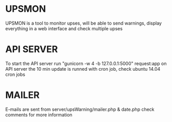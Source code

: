 # UPSMON
UPSMON is a tool to monitor upses, will be able to send warnings, display everything in a web interface and check multiple upses

# API SERVER
To start the API server run "gunicorn -w 4 -b 127.0.0.1:5000" request:app on API server
the 10 min update is runned with cron job, check ubuntu 14.04 cron jobs

# MAILER
E-mails are sent from server/upsWarning/mailer.php & date.php check comments for more information
